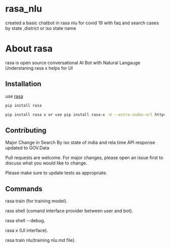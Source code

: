 # rasa_nlu
created a basic chatbot in rasa nlu for covid 19 with faq and search cases by state ,district or iso state name
# About rasa 

rasa is open source conversational AI Bot with Natural Langauge Understaning
rasa x helps for UI

## Installation
use [rasa](https://rasa.com/docs/rasa/user-guide/installation/)

```bash
pip install rasa

pip install rasa x or use pip install rasa-x -U --extra-index-url https://pypi.rasa.com/simple

```
## Contributing
Major Change in Search By iso state of india and rela time API response updated to GOV.Data

Pull requests are welcome. For major changes, please open an issue first to discuss what you would like to change.

Please make sure to update tests as appropriate.

## Commands 
 rasa train (for training model).
 
 rass shell (comand interface provider between user and bot).
 
 rasa shell --debug.
 
 rasa x (UI interface).
 
 rasa train nlu(training nlu.md file).
